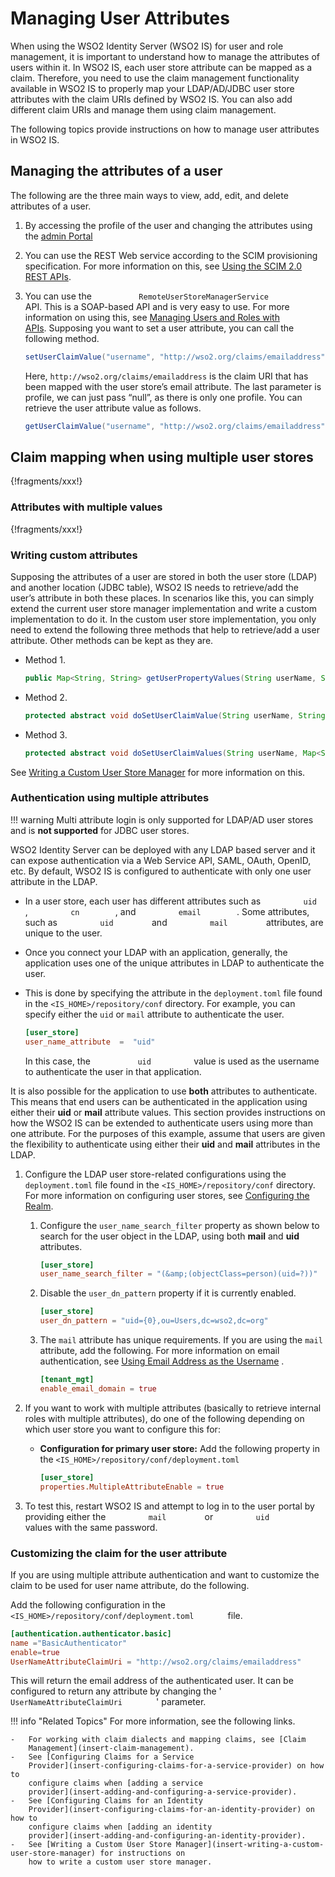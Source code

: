 # Managing User Attributes

When using the WSO2 Identity Server (WSO2 IS) for user and role management, it is
important to understand how to manage the attributes of users within it.
In WSO2 IS, each user store attribute can be mapped as a
claim. Therefore, you need to use the claim management functionality
available in WSO2 IS to properly map your LDAP/AD/JDBC user
store attributes with the claim URIs defined by WSO2 IS. You
can also add different claim URIs and manage them using claim
management.

The following topics provide instructions on how to manage user
attributes in WSO2 IS.

## Managing the attributes of a user

The following are the three main ways to view, add, edit, and delete
attributes of a user.

1.  By accessing the profile of the user and changing the attributes
    using the [admin Portal](link-admin-portal)
2.  You can use the REST Web service according to the SCIM provisioning specification. For more information on this, see [Using the SCIM 2.0 REST APIs](link-using-the-scim-2.0-rest-apis).
3.  You can use the `           RemoteUserStoreManagerService          `
    API. This is a SOAP-based API and is very easy to use. For more
    information on using this, see [Managing Users and Roles with
    APIs](insert-link). Supposing you want to
    set a user attribute, you can call the following method.

    ``` java
    setUserClaimValue("username", "http://wso2.org/claims/emailaddress", "mark@soasecurity.org", null)
    ```

    Here, `http://wso2.org/claims/emailaddress` is the claim URI that
    has been mapped with the user store’s email attribute. The last
    parameter is profile, we can just pass “null”, as there is only one
    profile. You can retrieve the user attribute value as follows.

    ``` java
    getUserClaimValue("username", "http://wso2.org/claims/emailaddress", null)
    ```

## Claim mapping when using multiple user stores 

{!fragments/xxx!}

### Attributes with multiple values

{!fragments/xxx!}

### Writing custom attributes

Supposing the attributes of a user are stored in both the user store
(LDAP) and another location (JDBC table), WSO2 IS needs to
retrieve/add the user’s attribute in both these places. In scenarios
like this, you can simply extend the current user store manager implementation and write a
custom implementation to do it. In the custom user store implementation,
you only need to extend the following three methods that help to
retrieve/add a user attribute. Other methods can be kept as they are.

-   Method 1.

    ``` java
    public Map<String, String> getUserPropertyValues(String userName, String[] propertyNames, String profileName) throws UserStoreException
    ```

-   Method 2.

    ``` java
    protected abstract void doSetUserClaimValue(String userName, String claimURI, String claimValue, String profileName) throws UserStoreException;
    ```

-   Method 3.

    ``` java
    protected abstract void doSetUserClaimValues(String userName, Map<String, String> claims, String profileName) throws UserStoreException;
    ```

See [Writing a Custom User Store Manager](insert-writing-a-custom-user-store-manager) for more information on
this.

### Authentication using multiple attributes

!!! warning
    Multi attribute login is only supported for LDAP/AD user stores and is
    **not supported** for JDBC user stores.
    

WSO2 Identity Server can be deployed with any LDAP based server and it
can expose authentication via a Web Service API, SAML, OAuth, OpenID,
etc. By default, WSO2 IS is configured to authenticate with only one
user attribute in the LDAP.

-   In a user store, each user has different attributes such as
    `          uid         `, `          cn         `, and
    `          email         `. Some attributes, such as
    `          uid         ` and `          mail         ` attributes,
    are unique to the user.
-   Once you connect your LDAP with an application, generally, the
    application uses one of the unique attributes in LDAP to
    authenticate the user.
-   This is done by specifying the attribute
    in the `deployment.toml` file found in the `<IS_HOME>/repository/conf` directory. For
    example, you can specify either the `uid` or `mail` attribute to authenticate the user.

    ``` toml
    [user_store]
    user_name_attribute  =  "uid"
    ```

    In this case, the `           uid          ` value is used as the
    username to authenticate the user in that application.

It is also possible for the application to use **both** attributes to
authenticate. This means that end users can be authenticated in the
application using either their **uid** or **mail** attribute values.
This section provides instructions on how the WSO2 IS can be extended to
authenticate users using more than one attribute. For the purposes of
this example, assume that users are given the flexibility to
authenticate using either their **uid** and **mail** attributes in the
LDAP.

1.  Configure the LDAP user store-related configurations using the `deployment.toml` file found in the 
    `<IS_HOME>/repository/conf` directory. For more information on configuring user stores, see 
    [Configuring the Realm](insert-configuring-the-realm).
    
    1.  Configure the `user_name_search_filter`
        property as shown below to search for the user object in the
        LDAP, using both **mail** and **uid** attributes.

        ``` toml
        [user_store]
        user_name_search_filter = "(&amp;(objectClass=person)(uid=?))"
        ```

    2.  Disable the `user_dn_pattern` property if
        it is currently enabled.

        ``` toml
        [user_store]
        user_dn_pattern = "uid={0},ou=Users,dc=wso2,dc=org"
        ```

    3.  The `mail` attribute has unique requirements. If you are using the
        `mail` attribute, add the following. For more information on email
        authentication, see [Using Email Address as the
        Username](../../guides/user-mgt/email-as-username)
        .

        ``` toml
        [tenant_mgt]
        enable_email_domain = true
        ```

2.  If you want to work with multiple attributes (basically to retrieve
    internal roles with multiple attributes), do one of the following
    depending on which user store you want to configure this for:

    -   **Configuration for primary user store:** Add the following
        property in the `<IS_HOME>/repository/conf/deployment.toml`

        ``` toml
        [user_store]
        properties.MultipleAttributeEnable = true
        ```

3.  To test this, restart WSO2 IS and attempt to log in to the
    user portal by providing either the `          mail         `
    or `          uid         ` values with the same password.

### Customizing the claim for the user attribute

If you are using multiple attribute authentication and want to customize
the claim to be used for user name attribute, do the following.

Add the following configuration in the
`         <IS_HOME>/repository/conf/deployment.toml        `
file.

``` toml
[authentication.authenticator.basic] 
name ="BasicAuthenticator"
enable=true
UserNameAttributeClaimUri = "http://wso2.org/claims/emailaddress"
```

This will return the email address of the authenticated user. It can be
configured to return any attribute by changing the '
`         UserNameAttributeClaimUri        ` ' parameter.

!!! info "Related Topics"
    For more information, see the following links.

    -   For working with claim dialects and mapping claims, see [Claim
        Management](insert-claim-management).
    -   See [Configuring Claims for a Service
        Provider](insert-configuring-claims-for-a-service-provider) on how to
        configure claims when [adding a service
        provider](insert-adding-and-configuring-a-service-provider).
    -   See [Configuring Claims for an Identity
        Provider](insert-configuring-claims-for-an-identity-provider) on how to
        configure claims when [adding an identity
        provider](insert-adding-and-configuring-an-identity-provider).
    -   See [Writing a Custom User Store Manager](insert-writing-a-custom-user-store-manager) for instructions on
        how to write a custom user store manager.
